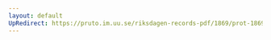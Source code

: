 ```yaml
---
layout: default
UpRedirect: https://pruto.im.uu.se/riksdagen-records-pdf/1869/prot-1869--fk--417/prot-1869--fk--417_082.pdf
---
```

